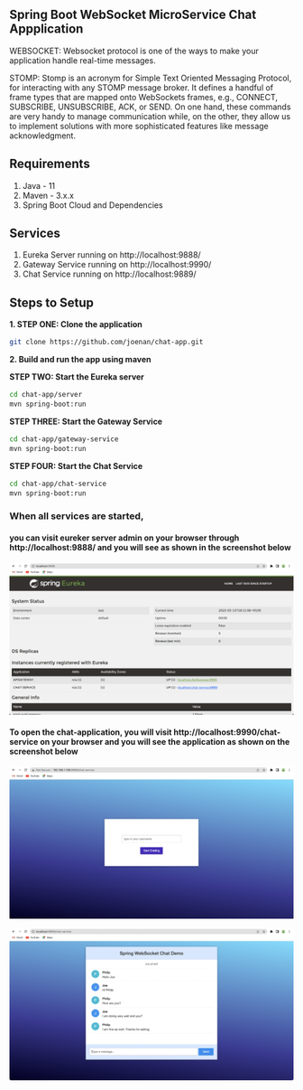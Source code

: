 ## Spring Boot WebSocket MicroService Chat Appplication
WEBSOCKET: Websocket protocol is one of the ways to make your application handle real-time messages.

STOMP:  Stomp is an acronym for Simple Text Oriented Messaging Protocol, for interacting with any STOMP message broker. 
It defines a handful of frame types that are mapped onto WebSockets frames, e.g., CONNECT, SUBSCRIBE, UNSUBSCRIBE, ACK, or SEND. On one hand, these commands are very handy to manage communication while, on the other, they allow us to implement solutions with more sophisticated features like message acknowledgment.

## Requirements

1. Java - 11
2. Maven - 3.x.x
3. Spring Boot Cloud and Dependencies

## Services
1. Eureka Server running on http://localhost:9888/ 
2. Gateway Service running on http://localhost:9990/
3. Chat Service running on http://localhost:9889/

## Steps to Setup

**1. STEP ONE: Clone the application**

```bash
git clone https://github.com/joenan/chat-app.git
```

**2. Build and run the app using maven**

**STEP TWO: Start the Eureka server**
```bash
cd chat-app/server
mvn spring-boot:run
```
**STEP THREE: Start the Gateway Service**
```bash
cd chat-app/gateway-service
mvn spring-boot:run
```
**STEP FOUR: Start the Chat Service**
```bash
cd chat-app/chat-service
mvn spring-boot:run
```

### When all services are started,
#### you can visit eureker server admin on your browser through http://localhost:9888/ and you will see as shown in the screenshot below

![App Screenshot](eureka-server.png)

#### To open the chat-application, you will visit http://localhost:9990/chat-service on your browser and you will see the application as shown on the screenshot below
![App Screenshot](chat01.png)

![App Screenshot](chat02.png)

